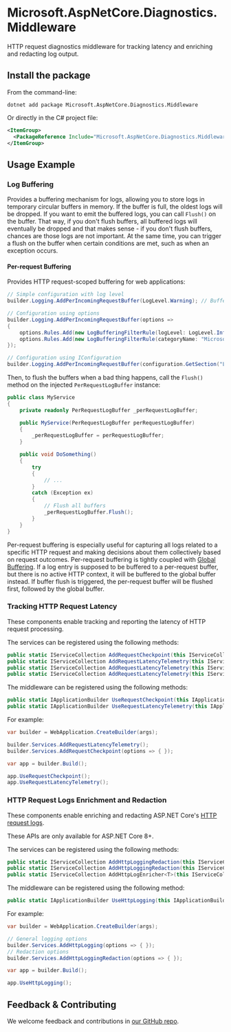 # Microsoft.AspNetCore.Diagnostics.Middleware

HTTP request diagnostics middleware for tracking latency and enriching and redacting log output.

## Install the package

From the command-line:

```console
dotnet add package Microsoft.AspNetCore.Diagnostics.Middleware
```

Or directly in the C# project file:

```xml
<ItemGroup>
  <PackageReference Include="Microsoft.AspNetCore.Diagnostics.Middleware" Version="[CURRENTVERSION]" />
</ItemGroup>
```

## Usage Example

### Log Buffering

Provides a buffering mechanism for logs, allowing you to store logs in temporary circular buffers in memory. If the buffer is full, the oldest logs will be dropped. If you want to emit the buffered logs, you can call `Flush()` on the buffer. That way, if you don't flush buffers, all buffered logs will eventually be dropped and that makes sense - if you don't flush buffers, chances are
those logs are not important. At the same time, you can trigger a flush on the buffer when certain conditions are met, such as when an exception occurs.

#### Per-request Buffering

Provides HTTP request-scoped buffering for web applications:

```csharp
// Simple configuration with log level
builder.Logging.AddPerIncomingRequestBuffer(LogLevel.Warning); // Buffer Warning and lower level logs per request

// Configuration using options
builder.Logging.AddPerIncomingRequestBuffer(options =>
{
    options.Rules.Add(new LogBufferingFilterRule(logLevel: LogLevel.Information)); // Buffer Information and lower level logs
    options.Rules.Add(new LogBufferingFilterRule(categoryName: "Microsoft.*")); // Buffer logs from Microsoft namespaces
});

// Configuration using IConfiguration
builder.Logging.AddPerIncomingRequestBuffer(configuration.GetSection("Logging:RequestBuffering"));
```

Then, to flush the buffers when a bad thing happens, call the `Flush()` method on the injected `PerRequestLogBuffer` instance:

```csharp
public class MyService
{
    private readonly PerRequestLogBuffer _perRequestLogBuffer;

    public MyService(PerRequestLogBuffer perRequestLogBuffer)
    {
        _perRequestLogBuffer = perRequestLogBuffer;
    }

    public void DoSomething()
    {
        try
        {    
            // ...
        }
        catch (Exception ex)
        {
            // Flush all buffers
            _perRequestLogBuffer.Flush();
        }
    }
}
```

Per-request buffering is especially useful for capturing all logs related to a specific HTTP request and making decisions about them collectively based on request outcomes.
Per-request buffering is tightly coupled with [Global Buffering](https://github.com/dotnet/extensions/blob/main/src/Libraries/Microsoft.Extensions.Telemetry/README.md#log-buffering). If a log entry is supposed to be buffered to a per-request buffer, but there is no active HTTP context, it will be buffered to the global buffer instead. If buffer flush is triggered, the per-request buffer will be flushed first, followed by the global buffer.

### Tracking HTTP Request Latency

These components enable tracking and reporting the latency of HTTP request processing.

The services can be registered using the following methods:

```csharp
public static IServiceCollection AddRequestCheckpoint(this IServiceCollection services)
public static IServiceCollection AddRequestLatencyTelemetry(this IServiceCollection services)
public static IServiceCollection AddRequestLatencyTelemetry(this IServiceCollection services, Action<RequestLatencyTelemetryOptions> configure)
public static IServiceCollection AddRequestLatencyTelemetry(this IServiceCollection services, IConfigurationSection section)
```

The middleware can be registered using the following methods:

```csharp
public static IApplicationBuilder UseRequestCheckpoint(this IApplicationBuilder builder)
public static IApplicationBuilder UseRequestLatencyTelemetry(this IApplicationBuilder builder)
```

For example:

```csharp
var builder = WebApplication.CreateBuilder(args);

builder.Services.AddRequestLatencyTelemetry();
builder.Services.AddRequestCheckpoint(options => { });

var app = builder.Build();

app.UseRequestCheckpoint();
app.UseRequestLatencyTelemetry();
```

### HTTP Request Logs Enrichment and Redaction

These components enable enriching and redacting ASP.NET Core's [HTTP request logs](https://learn.microsoft.com/aspnet/core/fundamentals/http-logging/).

These APIs are only available for ASP.NET Core 8+.

The services can be registered using the following methods:

```csharp
public static IServiceCollection AddHttpLoggingRedaction(this IServiceCollection services, Action<HeaderParsingOptions>? configure = null)
public static IServiceCollection AddHttpLoggingRedaction(this IServiceCollection services, IConfigurationSection section)
public static IServiceCollection AddHttpLogEnricher<T>(this IServiceCollection services)
```

The middleware can be registered using the following method:

```csharp
public static IApplicationBuilder UseHttpLogging(this IApplicationBuilder builder)
```

For example:

```csharp
var builder = WebApplication.CreateBuilder(args);

// General logging options
builder.Services.AddHttpLogging(options => { });
// Redaction options
builder.Services.AddHttpLoggingRedaction(options => { });

var app = builder.Build();

app.UseHttpLogging();
```

## Feedback & Contributing

We welcome feedback and contributions in [our GitHub repo](https://github.com/dotnet/extensions).
